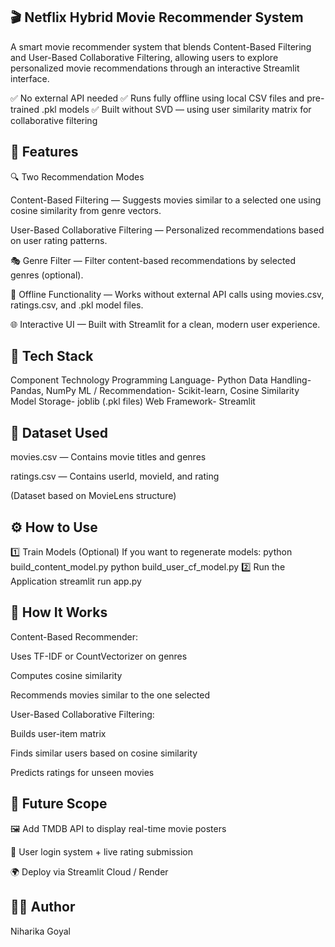 ## 🎬 Netflix Hybrid Movie Recommender System
A smart movie recommender system that blends Content-Based Filtering and User-Based Collaborative Filtering, allowing users to explore personalized movie recommendations through an interactive Streamlit interface.

✅ No external API needed
✅ Runs fully offline using local CSV files and pre-trained .pkl models
✅ Built without SVD — using user similarity matrix for collaborative filtering

## 🚀 Features
🔍 Two Recommendation Modes

Content-Based Filtering — Suggests movies similar to a selected one using cosine similarity from genre vectors.

User-Based Collaborative Filtering — Personalized recommendations based on user rating patterns.

🎭 Genre Filter — Filter content-based recommendations by selected genres (optional).

💾 Offline Functionality — Works without external API calls using movies.csv, ratings.csv, and .pkl model files.

🌐 Interactive UI — Built with Streamlit for a clean, modern user experience.

## 🧠 Tech Stack
Component	Technology
Programming Language- 	Python
Data Handling- Pandas, NumPy
ML / Recommendation- 	Scikit-learn, Cosine Similarity
Model Storage- joblib (.pkl files)
Web Framework- 	Streamlit

## 📂 Dataset Used
movies.csv — Contains movie titles and genres

ratings.csv — Contains userId, movieId, and rating

(Dataset based on MovieLens structure)

## ⚙️ How to Use
1️⃣ Train Models (Optional)
If you want to regenerate models:
python build_content_model.py
python build_user_cf_model.py
2️⃣ Run the Application
streamlit run app.py

## 🧪 How It Works
Content-Based Recommender:

Uses TF-IDF or CountVectorizer on genres

Computes cosine similarity

Recommends movies similar to the one selected

User-Based Collaborative Filtering:

Builds user-item matrix

Finds similar users based on cosine similarity

Predicts ratings for unseen movies

## 🌱 Future Scope
🖼️ Add TMDB API to display real-time movie posters

🔐 User login system + live rating submission

🌍 Deploy via Streamlit Cloud / Render

## 👩‍💻 Author
Niharika Goyal
